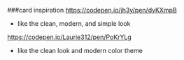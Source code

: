 ###card inspiration
https://codepen.io/jh3y/pen/dyKXmpB

- like the clean, modern, and simple look

https://codepen.io/Laurie312/pen/PoKrYLg

- like the clean look and modern color theme
